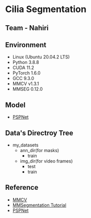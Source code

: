 # Cilia Segmentation

## Team - Nahiri

## Environment 
* Linux (Ubuntu 20.04.2 LTS)
* Python 3.8.8
* CUDA 11.2
* PyTorch 1.6.0
* GCC 9.3.0
* MMCV v1.3.1
* MMSEG 0.12.0

## Model
* [PSPNet](https://hszhao.github.io/projects/pspnet/index.html)
	
## Data's Directroy Tree
* my\_datasets
	* ann\_dir(for masks)
		* train
	* img\_dir(for video frames)
		* test
		* train

## Reference
* [MMCV](https://github.com/open-mmlab/mmsegmentation/blob/master/docs/get_started.md#installation)
* [MMSegmentation Tutorial](https://github.com/open-mmlab/mmsegmentation/blob/master/demo/MMSegmentation_Tutorial.ipynb)
* [PSPNet](https://github.com/hszhao/PSPNet)
